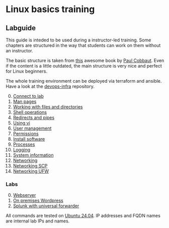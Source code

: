 # Linux basics training
## Labguide

This guide is inteded to be used during a instructor-led training. Some chapters are structured in the way that students can work on them without an instructor.

The basic structure is taken from [this](http://linux-training.be/linuxfun.pdf) awesome book by [Paul Cobbaut](http://www.linkedin.com/in/cobbaut). Even if the content is a little outdated, the main structure is very nice and perfect for Linux beginners.

The whole training environment can be deployed via terraform and ansible. Have a look at the [devops-infra](https://github.com/fox27374/devops-infra) repository.


0) [Connect to lab](doc/Labguide/connect-lab.md)
1) [Man pages](doc/Labguide/man-pages.md)
2) [Working with files and directories](doc/Labguide/working-with-files-and-dirs.md)
3) [Shell operations](doc/Labguide/shell-operations.md)
4) [Redirects and pipes](doc/Labguide/redirects-and-pipes.md)
5)  [Using vi](doc/Labguide/using-vi.md)
6)  [User management](doc/Labguide/user-management.md)
7)  [Permissions](doc/Labguide/permissions.md)
8)  [Install software](doc/Labguide/install-software.md)
9)  [Processes](doc/Labguide/processes.md)
10) [Logging](doc/Labguide/logging.md)
11) [System information](doc/Labguide/system-information.md)
12) [Networking](doc/Labguide/networking.md)
13) [Networking SCP](doc/Labguide/networking-scp.md)
14) [Networking UFW](doc/Labguide/networking-ufw.md)

### Labs
0) [Webserver](doc/Labguide/lab0.md)
1) [On premises Wordpress](doc/Labguide/lab1.md)
2) [Splunk with universal forwarder](doc/Labguide/lab2.md)

All commands are tested on [Ubuntu 24.04](https://ubuntu.com/). IP addresses and FQDN names are internal lab IPs and names.
